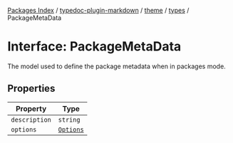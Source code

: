 [Packages Index](../../../../../README.md) / [typedoc-plugin-markdown](../../../../README.md) / [theme](../../../README.md) / [types](../README.md) / PackageMetaData

# Interface: PackageMetaData

The model used to define the package metadata when in packages mode.

## Properties

| Property      | Type                                                                    |
| ------------- | ----------------------------------------------------------------------- |
| `description` | `string`                                                                |
| `options`     | [`Options`](https://typedoc.org/api/classes/Configuration.Options.html) |
